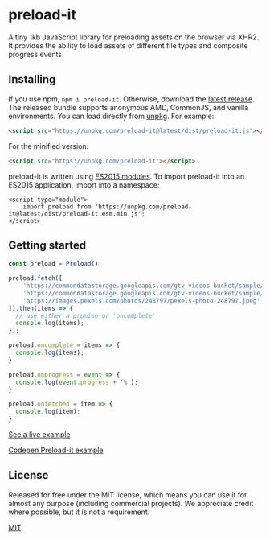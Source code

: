 # preload-it

A tiny 1kb JavaScript library for preloading assets on the browser via XHR2. 
It provides the ability to load assets of different file types and composite progress events.

## Installing

If you use npm, `npm i preload-it`. Otherwise, download the [latest release](https://github.com/andreupifarre/preload-it/releases/latest). The released bundle supports anonymous AMD, CommonJS, and vanilla environments. You can load directly from [unpkg](https://unpkg.com/preload-it/). For example:

```html
<script src="https://unpkg.com/preload-it@latest/dist/preload-it.js"></script>
```

For the minified version:

```html
<script src="https://unpkg.com/preload-it"></script>
```

preload-it is written using [ES2015 modules](http://www.2ality.com/2014/09/es6-modules-final.html). To import preload-it into an ES2015 application, import into a namespace:

```hmtl
<script type="module">
	import preload from 'https://unpkg.com/preload-it@latest/dist/preload-it.esm.min.js';
</script>
```

## Getting started

```js
const preload = Preload();

preload.fetch([
    'https://commondatastorage.googleapis.com/gtv-videos-bucket/sample/ForBiggerEscapes.mp4',
    'https://commondatastorage.googleapis.com/gtv-videos-bucket/sample/BigBuckBunny.mp4',
    'https://images.pexels.com/photos/248797/pexels-photo-248797.jpeg'
]).then(items => {
  // use either a promise or 'oncomplete'
  console.log(items);
});

preload.oncomplete = items => {
  console.log(items);
}

preload.onprogress = event => {
  console.log(event.progress + '%');
}

preload.onfetched = item => {
  console.log(item);
}
```

[See a live example](https://andreupifarre.github.io/preload-it/docs/index.html)

[Codepen Preload-it example](https://codepen.io/andreupifarre/pen/RedPEQ/)

## License

Released for free under the MIT license, which means you can use it for almost any purpose (including commercial projects). We appreciate credit where possible, but it is not a requirement.

[MIT](LICENSE).
